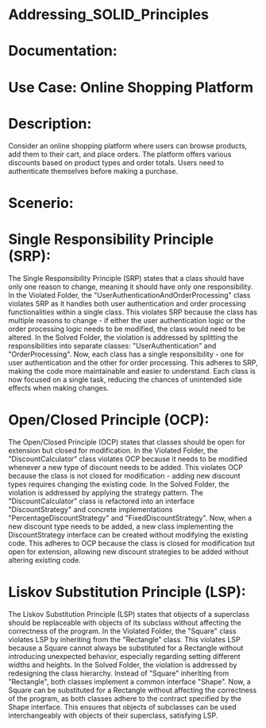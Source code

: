 # Addressing_SOLID_Principles

# Documentation:

# Use Case: Online Shopping Platform
# Description:
Consider an online shopping platform where users can browse products, add them to their cart, and place orders. The platform offers various discounts based on product types and order totals. Users need to authenticate themselves before making a purchase.

# Scenerio: 
# Single Responsibility Principle (SRP):
The Single Responsibility Principle (SRP) states that a class should have only one reason to change, meaning it should have only one responsibility. 
In the Violated Folder, the "UserAuthenticationAndOrderProcessing" class violates SRP as it handles both user authentication and order processing functionalities within a single class. This violates SRP because the class has multiple reasons to change - if either the user authentication logic or the order processing logic needs to be modified, the class would need to be altered.
In the Solved Folder, the violation is addressed by splitting the responsibilities into separate classes: "UserAuthentication" and "OrderProcessing". Now, each class has a single responsibility - one for user authentication and the other for order processing. This adheres to SRP, making the code more maintainable and easier to understand. Each class is now focused on a single task, reducing the chances of unintended side effects when making changes.

# Open/Closed Principle (OCP):
The Open/Closed Principle (OCP) states that classes should be open for extension but closed for modification.
In the Violated Folder, the "DiscountCalculator" class violates OCP because it needs to be modified whenever a new type of discount needs to be added. This violates OCP because the class is not closed for modification - adding new discount types requires changing the existing code.
In the Solved Folder, the violation is addressed by applying the strategy pattern. The "DiscountCalculator" class is refactored into an interface "DiscountStrategy" and concrete implementations "PercentageDiscountStrategy" and "FixedDiscountStrategy". Now, when a new discount type needs to be added, a new class implementing the DiscountStrategy interface can be created without modifying the existing code. This adheres to OCP because the class is closed for modification but open for extension, allowing new discount strategies to be added without altering existing code.

# Liskov Substitution Principle (LSP):
The Liskov Substitution Principle (LSP) states that objects of a superclass should be replaceable with objects of its subclass without affecting the correctness of the program. 
In the Violated Folder, the "Square" class violates LSP by inheriting from the "Rectangle" class. This violates LSP because a Square cannot always be substituted for a Rectangle without introducing unexpected behavior, especially regarding setting different widths and heights.
In the Solved Folder, the violation is addressed by redesigning the class hierarchy. Instead of "Square" inheriting from "Rectangle", both classes implement a common interface "Shape". Now, a Square can be substituted for a Rectangle without affecting the correctness of the program, as both classes adhere to the contract specified by the Shape interface. This ensures that objects of subclasses can be used interchangeably with objects of their superclass, satisfying LSP.
